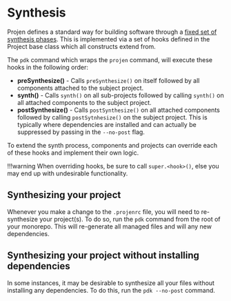 # Synthesis

Projen defines a standard way for building software through a [fixed set of synthesis phases](https://github.com/projen/projen/blob/main/src/project.ts#L564). This is implemented via a set of hooks defined in the Project base class which all constructs extend from.

The `pdk` command which wraps the `projen` command, will execute these hooks in the following order:

- **preSynthesize()** - Calls `preSynthesize()` on itself followed by all components attached to the subject project.
- **synth()** - Calls `synth()` on all sub-projects followed by calling `synth()` on all attached components to the subject project.
- **postSynthesize()** - Calls `postSynthesize()` on all attached components followed by calling `postSytnhesize()` on the subject project. This is typically where dependencies are installed and can actually be suppressed by passing in the `--no-post` flag.

To extend the synth process, components and projects can override each of these hooks and implement their own logic.

!!!warning
    When overriding hooks, be sure to call `super.<hook>()`, else you may end up with undesirable functionality.

## Synthesizing your project

Whenever you make a change to the `.projenrc` file, you will need to re-synthesize your project(s). To do so, run the `pdk` command from the root of your monorepo. This will re-generate all managed files and will any new dependencies.

## Synthesizing your project without installing dependencies

In some instances, it may be desirable to synthesize all your files without installing any dependencies.
To do this, run the `pdk --no-post` command.
